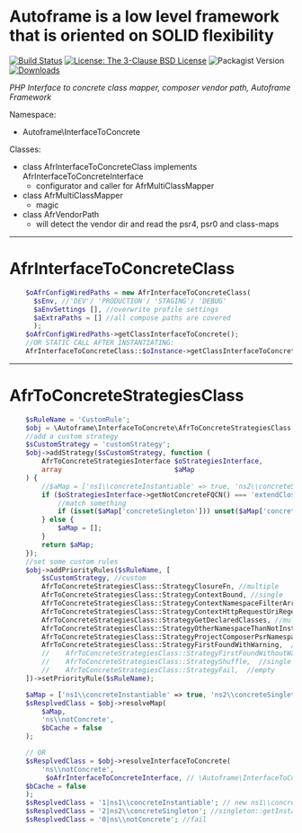 # Autoframe is a low level framework that is oriented on SOLID flexibility

[![Build Status](https://github.com/autoframe/interface-to-concrete/workflows/PHPUnit-tests/badge.svg?branch=main)](https://github.com/autoframe/interface-to-concrete/actions?query=branch:main)
[![License: The 3-Clause BSD License](https://img.shields.io/github/license/autoframe/interface-to-concrete)](https://opensource.org/license/bsd-3-clause/)
![Packagist Version](https://img.shields.io/packagist/v/autoframe/interface-to-concrete?label=packagist%20stable)
[![Downloads](https://img.shields.io/packagist/dm/autoframe/interface-to-concrete.svg)](https://packagist.org/packages/autoframe/interface-to-concrete)

*PHP Interface to concrete class mapper, composer vendor path,  Autoframe Framework*

Namespace:
- Autoframe\InterfaceToConcrete

Classes:
- class AfrInterfaceToConcreteClass implements AfrInterfaceToConcreteInterface
  - configurator and caller for AfrMultiClassMapper
- class AfrMultiClassMapper
  - magic
- class AfrVendorPath 
  - will detect the vendor dir and read the psr4, psr0 and class-maps

---

# AfrInterfaceToConcreteClass
```php
	$oAfrConfigWiredPaths = new AfrInterfaceToConcreteClass(
	  $sEnv, //'DEV'/ 'PRODUCTION'/ 'STAGING'/ 'DEBUG'
	  $aEnvSettings [], //overwrite profile settings
	  $aExtraPaths = [] //all compose paths are covered
	  );
	$oAfrConfigWiredPaths->getClassInterfaceToConcrete();
	//OR STATIC CALL AFTER INSTANTIATING: 
	AfrInterfaceToConcreteClass::$oInstance->getClassInterfaceToConcrete();
```

---

# AfrToConcreteStrategiesClass
```php
    $sRuleName = 'CustomRule';
    $obj = \Autoframe\InterfaceToConcrete\AfrToConcreteStrategiesClass::getLatestInstance();
    //add a custom strategy
    $sCustomStrategy = 'customStrategy';
    $obj->addStrategy($sCustomStrategy, function (
        AfrToConcreteStrategiesInterface $oStrategiesInterface,
        array                            $aMap
    ) {
        //$aMap = ['ns1\\concreteInstantiable' => true, 'ns2\\concreteSingleton' => 2];
        if ($oStrategiesInterface->getNotConcreteFQCN() === 'extendClosureFn') {
            //match something
            if (isset($aMap['concreteSingleton'])) unset($aMap['concreteSingleton']);
        } else {
            $aMap = [];
        }
        return $aMap;
    });
    //set some custom rules
    $obj->addPriorityRules($sRuleName, [
        $sCustomStrategy, //custom
        AfrToConcreteStrategiesClass::StrategyClosureFn, //multiple
        AfrToConcreteStrategiesClass::StrategyContextBound, //single
        AfrToConcreteStrategiesClass::StrategyContextNamespaceFilterArr, //multiple
        AfrToConcreteStrategiesClass::StrategyContextHttpRequestUriRegex, //multiple
        AfrToConcreteStrategiesClass::StrategyGetDeclaredClasses, //multiple
        AfrToConcreteStrategiesClass::StrategyOtherNamespaceThanNotInstantiable, //multiple
        AfrToConcreteStrategiesClass::StrategyProjectComposerPsrNamespaces, //multiple
        AfrToConcreteStrategiesClass::StrategyFirstFoundWithWarning,  //single
        //    AfrToConcreteStrategiesClass::StrategyFirstFoundWithoutWarning,  //single
        //    AfrToConcreteStrategiesClass::StrategyShuffle,  //single
        //    AfrToConcreteStrategiesClass::StrategyFail,  //empty
    ])->setPriorityRule($sRuleName);

    $aMap = ['ns1\\concreteInstantiable' => true, 'ns2\\concreteSingleton' => 2];
    $sResplvedClass = $obj->resolveMap(
        $aMap,
        'ns\\notConcrete',
        $bCache = false
    ); 

    // OR
    $sResplvedClass = $obj->resolveInterfaceToConcrete(
        'ns\\notConcrete',
         $oAfrInterfaceToConcreteInterface, // \Autoframe\InterfaceToConcrete\AfrInterfaceToConcreteInterface
    $bCache = false
    );
    $sResplvedClass = '1|ns1\\concreteInstantiable'; // new ns1\\concreteInstantiable(...);
    $sResplvedClass = '2|ns2\\concreteSingleton'; //singleton::getInstance();
    $sResplvedClass = '0|ns\\notConcrete'; //fail
```
